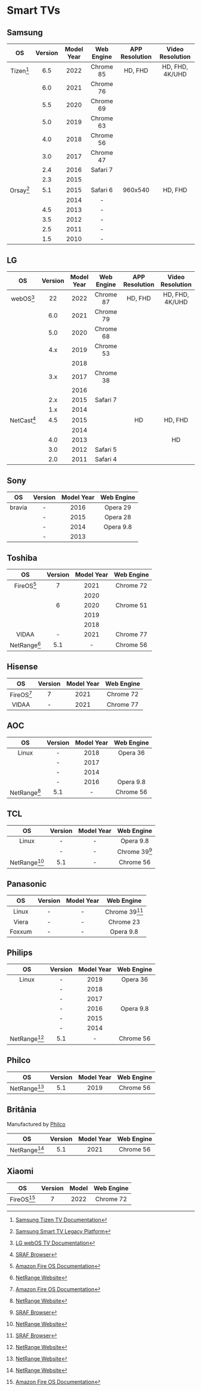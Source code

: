 # Smart TVs

## Samsung

|    OS     | Version | Model Year | Web Engine | APP Resolution | Video Resolution |
|:---------:|:-------:|:----------:|:----------:|:--------------:|:----------------:|
| Tizen[^1] |   6.5   |    2022    | Chrome 85  |    HD, FHD     | HD, FHD, 4K/UHD  |
|           |   6.0   |    2021    | Chrome 76  |                |                  |
|           |   5.5   |    2020    | Chrome 69  |                |                  |
|           |   5.0   |    2019    | Chrome 63  |                |                  |
|           |   4.0   |    2018    | Chrome 56  |                |                  |
|           |   3.0   |    2017    | Chrome 47  |                |                  |
|           |   2.4   |    2016    |  Safari 7  |                |                  |
|           |   2.3   |    2015    |            |                |                  |
| Orsay[^6] |   5.1   |    2015    |  Safari 6  |    960x540     |     HD, FHD      |
|           |         |    2014    |     -      |                |                  |
|           |   4.5   |    2013    |     -      |                |                  |
|           |   3.5   |    2012    |     -      |                |                  |
|           |   2.5   |    2011    |     -      |                |                  |
|           |   1.5   |    2010    |     -      |                |                  |

## LG

|     OS      | Version | Model Year | Web Engine | APP Resolution | Video Resolution |
|:-----------:|:-------:|:----------:|:----------:|:--------------:|:----------------:|
|  webOS[^2]  |   22    |    2022    | Chrome 87  |    HD, FHD     | HD, FHD, 4K/UHD  |
|             |   6.0   |    2021    | Chrome 79  |                |                  |
|             |   5.0   |    2020    | Chrome 68  |                |                  |
|             |   4.x   |    2019    | Chrome 53  |                |                  |
|             |         |    2018    |            |                |                  |
|             |   3.x   |    2017    | Chrome 38  |                |                  |
|             |         |    2016    |            |                |                  |
|             |   2.x   |    2015    |  Safari 7  |                |                  |
|             |   1.x   |    2014    |            |                |                  |
| NetCast[^5] |   4.5   |    2015    |            |       HD       |     HD, FHD      |
|             |         |    2014    |            |                |                  |
|             |   4.0   |    2013    |            |                |        HD        |
|             |   3.0   |    2012    |  Safari 5  |                |                  |
|             |   2.0   |    2011    |  Safari 4  |                |                  |

## Sony

|   OS   | Version | Model Year | Web Engine |
|:------:|:-------:|:----------:|:----------:|
| bravia |    -    |    2016    |  Opera 29  |
|        |    -    |    2015    |  Opera 28  |
|        |    -    |    2014    | Opera 9.8  |
|        |    -    |    2013    |            |

## Toshiba

|      OS      | Version | Model Year | Web Engine |
|:------------:|:-------:|:----------:|:----------:|
|  FireOS[^3]  |    7    |    2021    | Chrome 72  |
|              |         |    2020    |            |
|              |    6    |    2020    | Chrome 51  |
|              |         |    2019    |            |
|              |         |    2018    |            |
|    VIDAA     |    -    |    2021    | Chrome 77  |
| NetRange[^4] |   5.1   |     -      | Chrome 56  |

## Hisense

|     OS     | Version | Model Year | Web Engine |
|:----------:|:-------:|:----------:|:----------:|
| FireOS[^3] |    7    |    2021    | Chrome 72  |
|   VIDAA    |    -    |    2021    | Chrome 77  |

## AOC

|      OS      | Version | Model Year | Web Engine |
|:------------:|:-------:|:----------:|:----------:|
|    Linux     |    -    |    2018    |  Opera 36  |
|              |    -    |    2017    |            |
|              |    -    |    2014    |            |
|              |    -    |    2016    | Opera 9.8  |
| NetRange[^4] |   5.1   |     -      | Chrome 56  |

## TCL

|      OS      | Version | Model Year |  Web Engine   |
|:------------:|:-------:|:----------:|:-------------:|
|    Linux     |    -    |     -      |   Opera 9.8   |
|              |    -    |     -      | Chrome 39[^5] |
| NetRange[^4] |   5.1   |     -      |   Chrome 56   |

## Panasonic

|   OS   | Version | Model Year |  Web Engine   |
|:------:|:-------:|:----------:|:-------------:|
| Linux  |    -    |     -      | Chrome 39[^5] |
| Viera  |    -    |     -      |   Chrome 23   |
| Foxxum |    -    |     -      |   Opera 9.8   |

## Philips

|      OS      | Version | Model Year | Web Engine |
|:------------:|:-------:|:----------:|:----------:|
|    Linux     |    -    |    2019    |  Opera 36  |
|              |    -    |    2018    |            |
|              |    -    |    2017    |            |
|              |    -    |    2016    | Opera 9.8  |
|              |    -    |    2015    |            |
|              |    -    |    2014    |            |
| NetRange[^4] |   5.1   |     -      | Chrome 56  |

## Philco

|      OS      | Version | Model Year | Web Engine |
|:------------:|:-------:|:----------:|:----------:|
| NetRange[^4] |   5.1   |    2019    | Chrome 56  |

## Britânia

Manufactured by [Philco](#philco-smart-tvs)

|      OS      | Version | Model Year | Web Engine |
|:------------:|:-------:|:----------:|:----------:|
| NetRange[^4] |   5.1   |    2021    | Chrome 56  |

## Xiaomi

|     OS      | Version | Model | Web Engine |
|:-----------:|:-------:|:-----:|:----------:|
| FireOS[^3]  |    7    | 2022  | Chrome 72  |

[^1]: [Samsung Tizen TV Documentation](https://developer.tizen.org/tizen/tv)
[^2]: [LG webOS TV Documentation](https://webostv.developer.lge.com)
[^3]: [Amazon Fire OS Documentation](https://developer.amazon.com/docs/fire-tv/device-specifications.html)
[^4]: [NetRange Website](https://netrange.com/smart-tv)
[^5]: [SRAF Browser](https://seraphic-corp.com/en/SolutionDeatail.aspx?id=5)
[^5]: [LG Smart TV Legacy Platform](https://webostv.developer.lge.com/discover/archive/netcast/)
[^6]: [Samsung Smart TV Legacy Platform](https://developer.samsung.com/smarttv/legacy/overview.html)
